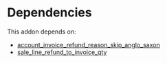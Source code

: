 # Dependencies

This addon depends on:

- [account_invoice_refund_reason_skip_anglo_saxon](../../../../odoo-bringout-oca-account-invoicing-account_invoice_refund_reason_skip_anglo_saxon)
- [sale_line_refund_to_invoice_qty](../../../../odoo-bringout-oca-account-invoicing-sale_line_refund_to_invoice_qty)

